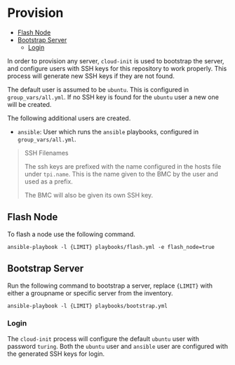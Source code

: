 # Provision

- [Flash Node](#flash-node)
- [Bootstrap Server](#bootstrap-server)
  - [Login](#login)

In order to provision any server, `cloud-init` is used to bootstrap the server,
and configure users with SSH keys for this repository to work properly.
This process will generate new SSH keys if they are not found.

The default user is assumed to be `ubuntu`. This is configured in `group_vars/all.yml`.
If no SSH key is found for the `ubuntu` user a new one will be created.

The following additional users are created.

- `ansible`: User which runs the `ansible` playbooks, configured in `group_vars/all.yml`.

> SSH Filenames
>
> The ssh keys are prefixed with the name configured in the hosts file under `tpi.name`.
> This is the name given to the BMC by the user and used as a prefix.
>
> The BMC will also be given its own SSH key.

## Flash Node

To flash a node use the following command.

```shell
ansible-playbook -l {LIMIT} playbooks/flash.yml -e flash_node=true
```

## Bootstrap Server

Run the following command to bootstrap a server, replace `{LIMIT}` with either a groupname
or specific server from the inventory.

```shell
ansible-playbook -l {LIMIT} playbooks/bootstrap.yml
```

### Login

The `cloud-init` process will configure the default `ubuntu` user with password `turing`.
Both the `ubuntu` user and `ansible` user are configured with the generated SSH keys for login.
